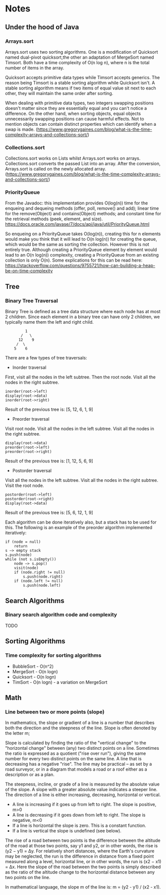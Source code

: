 # Notes

## Under the hood of Java
### Arrays.sort
Arrays.sort uses two sorting algorithms. One is a modification of Quicksort named dual-pivot quicksort,the other an 
adaptation of MergeSort named Timsort. Both have a time complexity of O(n log n), where n is the total number of items 
in the array. 

Quicksort accepts primitive data types while Timsort accepts generics. The reason being Timsort is a stable sorting 
algorithm while Quicksort isn't. A stable sorting algorithm means if two items of equal value sit next to each other, 
they will maintain the same order after sorting.

When dealing with primitive data types, two integers swapping positions doesn't matter since they are essentially equal 
and you can't notice a difference. On the other hand, when sorting objects, equal objects unnecessarily swapping 
positions can cause harmful effects. Not to mention objects can contain distinct properties which can identify when a 
swap is made.
(https://www.gregorygaines.com/blog/what-is-the-time-complexity-arrays-and-collections-sort/)

### Collections.sort
Collections.sort works on Lists whilst Arrays.sort works on arrays. Collections.sort converts the passed List into an 
array. After the conversion, Arrays.sort is called on the newly allocated array.
(https://www.gregorygaines.com/blog/what-is-the-time-complexity-arrays-and-collections-sort/)

### PriorityQueue
From the Javadoc: this implementation provides O(log(n)) time for the enqueing and dequeing methods
(offer, poll, remove() and add); linear time for the remove(Object) and contains(Object) methods; and constant
time for the retrieval methods (peek, element, and size).
https://docs.oracle.com/javase/7/docs/api/java/util/PriorityQueue.html

So enqueing on a PriorityQueue takes O(log(n)), creating this for n elements would make you think that
it will lead to O(n log(n)) for creating the queue, which would be the same as sorting the collection.
However this is not entirely true. Although creating a PriorityQueue element by element would lead to an
O(n log(n)) complexity, creating a PriorityQueue from an existing collection is only O(n).
Some explications for this can be read here: https://stackoverflow.com/questions/9755721/how-can-building-a-heap-be-on-time-complexity

## Tree

### Binary Tree Traversal

Binary Tree is defined as a tree data structure where each node has at most 2 children. Since each element in a binary 
tree can have only 2 children, we typically name them the left and right child.

             1
           /   \
          12    9
         /  \
        5    6

There are a few types of tree traversals:

* Inorder traversal 

First, visit all the nodes in the left subtree. Then the root node. Visit all the nodes in the right subtree.

    inorder(root->left)
    display(root->data)
    inorder(root->right)

Result of the previous tree is: [5, 12, 6, 1, 9]

* Preorder traversal

Visit root node. Visit all the nodes in the left subtree. Visit all the nodes in the right subtree.

    display(root->data)
    preorder(root->left)
    preorder(root->right)

Result of the previous tree is: [1, 12, 5, 6, 9]

* Postorder traversal

Visit all the nodes in the left subtree. Visit all the nodes in the right subtree. Visit the root node.

    postorder(root->left)
    postorder(root->right)
    display(root->data)

Result of the previous tree is: [5, 6, 12, 1, 9]


Each algorithm can be done iteratively also, but a stack has to be used for this. The following is an example of the 
preorder algorithm implemented iteratively:

    if (node = null)
        return
    s —> empty stack
    s.push(node)
    while (not s.isEmpty())
        node —> s.pop()
        visit(node)
        if (node.right != null)
            s.push(node.right)
        if (node.left != null)
            s.push(node.left)

## Search Algorithms

### Binary search algorithm code and complexity

TODO

## Sorting Algorithms

### Time complexity for sorting algorithms

* BubbleSort - O(n^2)
* MergeSort - O(n logn)
* Quicksort - O(n logn)
* TimSort - O(n logn) - a variation on MergeSort

## Math

### Line between two or more points (slope)

In mathematics, the slope or gradient of a line is a number that describes both the direction and the steepness of the 
line. Slope is often denoted by the letter m;

Slope is calculated by finding the ratio of the "vertical change" to the "horizontal change" between (any) two distinct 
points on a line. Sometimes the ratio is expressed as a quotient ("rise over run"), giving the same number for every 
two distinct points on the same line. A line that is decreasing has a negative "rise". The line may be practical – 
as set by a road surveyor, or in a diagram that models a road or a roof either as a description or as a plan.

The steepness, incline, or grade of a line is measured by the absolute value of the slope. A slope with a greater 
absolute value indicates a steeper line. The direction of a line is either increasing, decreasing, horizontal or vertical.
* A line is increasing if it goes up from left to right. The slope is positive, m>0 
* A line is decreasing if it goes down from left to right. The slope is negative, m<0
* If a line is horizontal the slope is zero. This is a constant function. 
* If a line is vertical the slope is undefined (see below).

The rise of a road between two points is the difference between the altitude of the road at those two points, say y1 
and y2, or in other words, the rise is (y2 − y1) = Δy. For relatively short distances, where the Earth's curvature may 
be neglected, the run is the difference in distance from a fixed point measured along a level, horizontal line, or in 
other words, the run is (x2 − x1) = Δx. Here the slope of the road between the two points is simply described as the 
ratio of the altitude change to the horizontal distance between any two points on the line.

In mathematical language, the slope m of the line is: m = (y2 - y1) / (x2 - x1).
